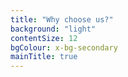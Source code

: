 ```yaml
---
title: "Why choose us?"
background: "light"
contentSize: 12
bgColour: x-bg-secondary
mainTitle: true
---
```

